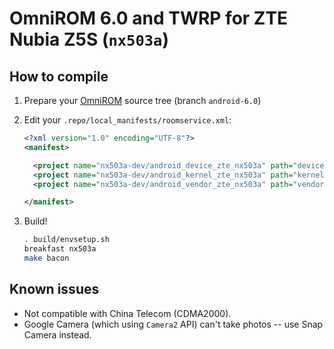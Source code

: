 OmniROM 6.0 and TWRP for ZTE Nubia Z5S (`nx503a`)
==========

## How to compile

1.  Prepare your [OmniROM](https://github.com/omnirom/android) source tree (branch `android-6.0`)
2.  Edit your `.repo/local_manifests/roomservice.xml`:

    ```xml
    <?xml version="1.0" encoding="UTF-8"?>
    <manifest>

      <project name="nx503a-dev/android_device_zte_nx503a" path="device/zte/nx503a" remote="github" revision="omnirom-6.0" />
      <project name="nx503a-dev/android_kernel_zte_nx503a" path="kernel/zte/nx503a" remote="github" revision="omnirom-6.0" />
      <project name="nx503a-dev/android_vendor_zte_nx503a" path="vendor/zte/nx503a" remote="github" revision="omnirom-6.0" />

    </manifest>
    ```

3.  Build!

    ```sh
    . build/envsetup.sh
    breakfast nx503a
    make bacon
    ```

## Known issues

* Not compatible with China Telecom (CDMA2000).
* Google Camera (which using `Camera2` API) can't take photos -- use Snap Camera instead.
